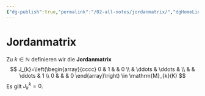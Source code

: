 ```yaml
---
{"dg-publish":true,"permalink":"/02-all-notes/jordanmatrix/","dgHomeLink":true,"dgPassFrontmatter":false}
---
```


# Jordanmatrix
Zu $k \in \mathbb{N}$ definieren wir die **Jordanmatrix**
$$
J_{k}=\left(\begin{array}{cccc}
0 & 1 & & 0 \\
& \ddots & \ddots & \\
& & \ddots & 1 \\
0 & & & 0
\end{array}\right) \in \mathrm{M}_{k}(K)
$$
Es gilt $J_{k}^{k}=0$.
